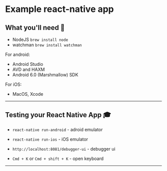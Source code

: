 # Example react-native app

## What you'll need :school_satchel:

- NodeJS `brew install node`
- watchman `brew install watchman`

For android:

- Android Studio
- AVD and HAXM
- Android 6.0 (Marshmallow) SDK

For iOS:

- MacOS, Xcode

***

## Testing your React Native App :mortar_board:

- `react-native run-android` - adroid emulator
- `react-native run-ios` - iOS emulator

- `http://localhost:8081/debugger-ui` - debugger ui
- `Cmd + K` or `Cmd + shift + K` - open keyboard

***
